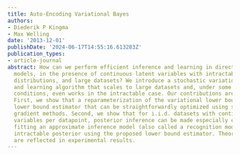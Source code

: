 ```yaml
---
title: Auto-Encoding Variational Bayes
authors:
- Diederik P Kingma
- Max Welling
date: '2013-12-01'
publishDate: '2024-06-17T14:55:16.613283Z'
publication_types:
- article-journal
abstract: How can we perform efficient inference and learning in directed probabilistic
  models, in the presence of continuous latent variables with intractable posterior
  distributions, and large datasets? We introduce a stochastic variational inference
  and learning algorithm that scales to large datasets and, under some mild differentiability
  conditions, even works in the intractable case. Our contributions are two-fold.
  First, we show that a reparameterization of the variational lower bound yields a
  lower bound estimator that can be straightforwardly optimized using standard stochastic
  gradient methods. Second, we show that for i.i.d. datasets with continuous latent
  variables per datapoint, posterior inference can be made especially efficient by
  fitting an approximate inference model (also called a recognition model) to the
  intractable posterior using the proposed lower bound estimator. Theoretical advantages
  are reflected in experimental results.
---
```


